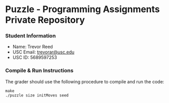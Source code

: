 # Puzzle - Programming Assignments Private Repository
### Student Information
  + Name: Trevor Reed
  + USC Email: trevorar@usc.edu
  + USC ID: 5689597253

### Compile & Run Instructions
The grader should use the following procedure to compile and run the code:
```shell
make
./puzzle size initMoves seed
```

